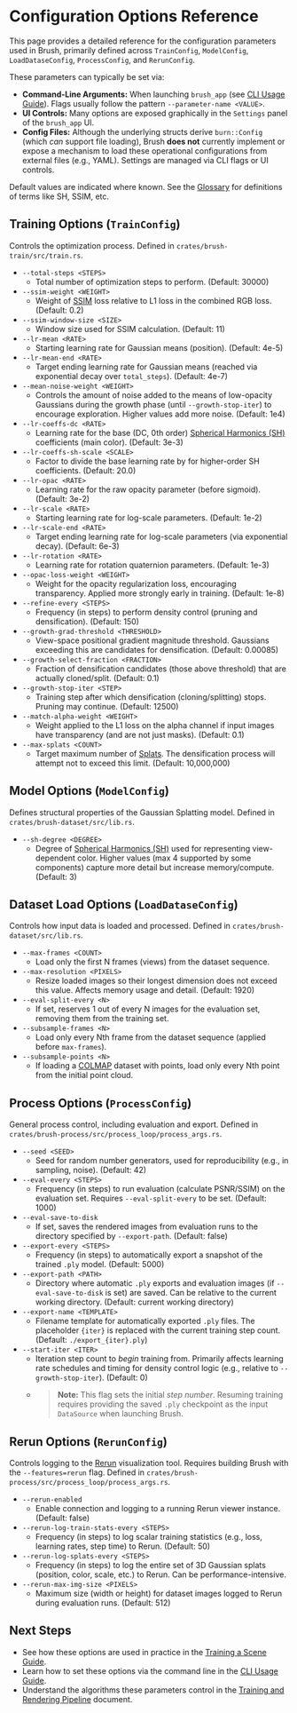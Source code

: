 # Configuration Options Reference

This page provides a detailed reference for the configuration parameters used in Brush, primarily defined across `TrainConfig`, `ModelConfig`, `LoadDataseConfig`, `ProcessConfig`, and `RerunConfig`.

These parameters can typically be set via:

*   **Command-Line Arguments:** When launching `brush_app` (see [CLI Usage Guide](../guides/cli-usage.md)). Flags usually follow the pattern `--parameter-name <VALUE>`.
*   **UI Controls:** Many options are exposed graphically in the `Settings` panel of the `brush_app` UI.
*   **Config Files:** Although the underlying structs derive `burn::Config` (which *can* support file loading), Brush **does not** currently implement or expose a mechanism to load these operational configurations from external files (e.g., YAML). Settings are managed via CLI flags or UI controls. <!-- TODO: Verify if Brush uses/supports config file loading --> <!-- Resolved: No explicit support found -->

Default values are indicated where known. See the [Glossary](./glossary.md) for definitions of terms like SH, SSIM, etc.

## Training Options (`TrainConfig`)

Controls the optimization process. Defined in `crates/brush-train/src/train.rs`.

*   `--total-steps <STEPS>`
    *   Total number of optimization steps to perform. (Default: 30000)
*   `--ssim-weight <WEIGHT>`
    *   Weight of [SSIM](./glossary.md#core-technologies) loss relative to L1 loss in the combined RGB loss. (Default: 0.2)
*   `--ssim-window-size <SIZE>`
    *   Window size used for SSIM calculation. (Default: 11)
*   `--lr-mean <RATE>`
    *   Starting learning rate for Gaussian means (position). (Default: 4e-5)
*   `--lr-mean-end <RATE>`
    *   Target ending learning rate for Gaussian means (reached via exponential decay over `total_steps`). (Default: 4e-7)
*   `--mean-noise-weight <WEIGHT>`
    *   Controls the amount of noise added to the means of low-opacity Gaussians during the growth phase (until `--growth-stop-iter`) to encourage exploration. Higher values add more noise. (Default: 1e4)
*   `--lr-coeffs-dc <RATE>`
    *   Learning rate for the base (DC, 0th order) [Spherical Harmonics (SH)](./glossary.md#3d-reconstruction-rendering) coefficients (main color). (Default: 3e-3)
*   `--lr-coeffs-sh-scale <SCALE>`
    *   Factor to divide the base learning rate by for higher-order SH coefficients. (Default: 20.0)
*   `--lr-opac <RATE>`
    *   Learning rate for the raw opacity parameter (before sigmoid). (Default: 3e-2)
*   `--lr-scale <RATE>`
    *   Starting learning rate for log-scale parameters. (Default: 1e-2)
*   `--lr-scale-end <RATE>`
    *   Target ending learning rate for log-scale parameters (via exponential decay). (Default: 6e-3)
*   `--lr-rotation <RATE>`
    *   Learning rate for rotation quaternion parameters. (Default: 1e-3)
*   `--opac-loss-weight <WEIGHT>`
    *   Weight for the opacity regularization loss, encouraging transparency. Applied more strongly early in training. (Default: 1e-8)
*   `--refine-every <STEPS>`
    *   Frequency (in steps) to perform density control (pruning and densification). (Default: 150)
*   `--growth-grad-threshold <THRESHOLD>`
    *   View-space positional gradient magnitude threshold. Gaussians exceeding this are candidates for densification. (Default: 0.00085)
*   `--growth-select-fraction <FRACTION>`
    *   Fraction of densification candidates (those above threshold) that are actually cloned/split. (Default: 0.1)
*   `--growth-stop-iter <STEP>`
    *   Training step after which densification (cloning/splitting) stops. Pruning may continue. (Default: 12500)
*   `--match-alpha-weight <WEIGHT>`
    *   Weight applied to the L1 loss on the alpha channel if input images have transparency (and are not just masks). (Default: 0.1)
*   `--max-splats <COUNT>`
    *   Target maximum number of [Splats](./glossary.md#3d-reconstruction-rendering). The densification process will attempt not to exceed this limit. (Default: 10,000,000)

## Model Options (`ModelConfig`)

Defines structural properties of the Gaussian Splatting model. Defined in `crates/brush-dataset/src/lib.rs`.

*   `--sh-degree <DEGREE>`
    *   Degree of [Spherical Harmonics (SH)](./glossary.md#3d-reconstruction-rendering) used for representing view-dependent color. Higher values (max 4 supported by some components) capture more detail but increase memory/compute. (Default: 3)

## Dataset Load Options (`LoadDataseConfig`)

Controls how input data is loaded and processed. Defined in `crates/brush-dataset/src/lib.rs`.

*   `--max-frames <COUNT>`
    *   Load only the first N frames (views) from the dataset sequence.
*   `--max-resolution <PIXELS>`
    *   Resize loaded images so their longest dimension does not exceed this value. Affects memory usage and detail. (Default: 1920)
*   `--eval-split-every <N>`
    *   If set, reserves 1 out of every N images for the evaluation set, removing them from the training set.
*   `--subsample-frames <N>`
    *   Load only every Nth frame from the dataset sequence (applied before `max-frames`).
*   `--subsample-points <N>`
    *   If loading a [COLMAP](./glossary.md#3d-reconstruction-rendering) dataset with points, load only every Nth point from the initial point cloud.

## Process Options (`ProcessConfig`)

General process control, including evaluation and export. Defined in `crates/brush-process/src/process_loop/process_args.rs`.

*   `--seed <SEED>`
    *   Seed for random number generators, used for reproducibility (e.g., in sampling, noise). (Default: 42)
*   `--eval-every <STEPS>`
    *   Frequency (in steps) to run evaluation (calculate PSNR/SSIM) on the evaluation set. Requires `--eval-split-every` to be set. (Default: 1000)
*   `--eval-save-to-disk`
    *   If set, saves the rendered images from evaluation runs to the directory specified by `--export-path`. (Default: false)
*   `--export-every <STEPS>`
    *   Frequency (in steps) to automatically export a snapshot of the trained `.ply` model. (Default: 5000)
*   `--export-path <PATH>`
    *   Directory where automatic `.ply` exports and evaluation images (if `--eval-save-to-disk` is set) are saved. Can be relative to the current working directory. (Default: current working directory)
*   `--export-name <TEMPLATE>`
    *   Filename template for automatically exported `.ply` files. The placeholder `{iter}` is replaced with the current training step count. (Default: `./export_{iter}.ply`)
*   `--start-iter <ITER>`
    *   Iteration step count to *begin* training from. Primarily affects learning rate schedules and timing for density control logic (e.g., relative to `--growth-stop-iter`). (Default: 0)
    *   > **Note:** This flag sets the initial *step number*. Resuming training requires providing the saved `.ply` checkpoint as the input `DataSource` when launching Brush. <!-- Resolved: Requires providing PLY + start_iter -->

## Rerun Options (`RerunConfig`)

Controls logging to the [Rerun](./glossary.md#core-technologies) visualization tool. Requires building Brush with the `--features=rerun` flag. Defined in `crates/brush-process/src/process_loop/process_args.rs`.

*   `--rerun-enabled`
    *   Enable connection and logging to a running Rerun viewer instance. (Default: false)
*   `--rerun-log-train-stats-every <STEPS>`
    *   Frequency (in steps) to log scalar training statistics (e.g., loss, learning rates, step time) to Rerun. (Default: 50)
*   `--rerun-log-splats-every <STEPS>`
    *   Frequency (in steps) to log the entire set of 3D Gaussian splats (position, color, scale, etc.) to Rerun. Can be performance-intensive.
*   `--rerun-max-img-size <PIXELS>`
    *   Maximum size (width or height) for dataset images logged to Rerun during evaluation runs. (Default: 512)

## Next Steps

*   See how these options are used in practice in the [Training a Scene Guide](../guides/training-a-scene.md).
*   Learn how to set these options via the command line in the [CLI Usage Guide](../guides/cli-usage.md).
*   Understand the algorithms these parameters control in the [Training and Rendering Pipeline](../development/training-and-rendering.md) document. 